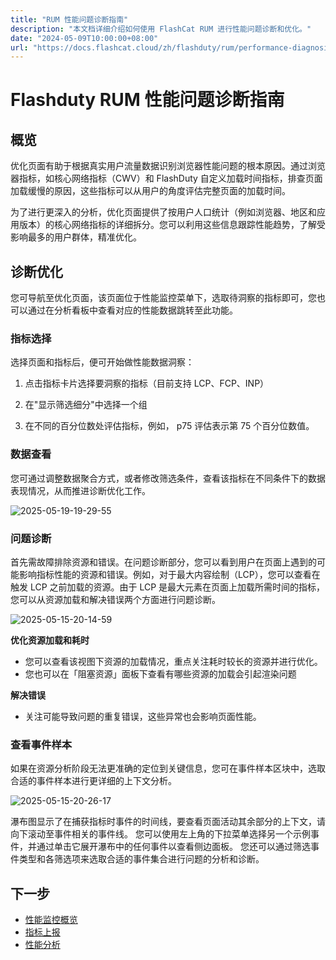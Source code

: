 ```yaml
---
title: "RUM 性能问题诊断指南"
description: "本文档详细介绍如何使用 FlashCat RUM 进行性能问题诊断和优化。"
date: "2024-05-09T10:00:00+08:00"
url: "https://docs.flashcat.cloud/zh/flashduty/rum/performance-diagnosis"
---
```


# Flashduty RUM 性能问题诊断指南

## 概览

优化页面有助于根据真实用户流量数据识别浏览器性能问题的根本原因。通过浏览器指标，如核心网络指标（CWV）和 FlashDuty 自定义加载时间指标，排查页面加载缓慢的原因，这些指标可以从用户的角度评估完整页面的加载时间。

为了进行更深入的分析，优化页面提供了按用户人口统计（例如浏览器、地区和应用版本）的核心网络指标的详细拆分。您可以利用这些信息跟踪性能趋势，了解受影响最多的用户群体，精准优化。

## 诊断优化

您可导航至优化页面，该页面位于性能监控菜单下，选取待洞察的指标即可，您也可以通过在分析看板中查看对应的性能数据跳转至此功能。

### 指标选择

选择页面和指标后，便可开始做性能数据洞察：

1. 点击指标卡片选择要洞察的指标（目前支持 LCP、FCP、INP）

2. 在"显示筛选细分"中选择一个组

3. 在不同的百分位数处评估指标，例如， p75 评估表示第 75 个百分位数值。


### 数据查看

您可通过调整数据聚合方式，或者修改筛选条件，查看该指标在不同条件下的数据表现情况，从而推进诊断优化工作。

![2025-05-19-19-29-55](https://docs-cdn.flashcat.cloud/images/png/65dd3ca92d67ae9175955502d91552dc.png)

### 问题诊断

首先需故障排除资源和错误。在问题诊断部分，您可以看到用户在页面上遇到的可能影响指标性能的资源和错误。例如，对于最大内容绘制（LCP），您可以查看在触发 LCP 之前加载的资源。由于 LCP 是最大元素在页面上加载所需时间的指标，您可以从资源加载和解决错误两个方面进行问题诊断。

![2025-05-15-20-14-59](https://docs-cdn.flashcat.cloud/imges/png/279908df6509c39e433bd24a39df1ff2.png)

**优化资源加载和耗时**

- 您可以查看该视图下资源的加载情况，重点关注耗时较长的资源并进行优化。
- 您也可以在「阻塞资源」面板下查看有哪些资源的加载会引起渲染问题

**解决错误**

- 关注可能导致问题的重复错误，这些异常也会影响页面性能。

### 查看事件样本

如果在资源分析阶段无法更准确的定位到关键信息，您可在事件样本区块中，选取合适的事件样本进行更详细的上下文分析。

![2025-05-15-20-26-17](https://docs-cdn.flashcat.cloud/imges/png/04c160de32f11fd695e0a30cfca05af8.png)

瀑布图显示了在捕获指标时事件的时间线，要查看页面活动其余部分的上下文，请向下滚动至事件相关的事件线。
您可以使用左上角的下拉菜单选择另一个示例事件，并通过单击它展开瀑布中的任何事件以查看侧边面板。
您还可以通过筛选事件类型和各筛选项来选取合适的事件集合进行问题的分析和诊断。

## 下一步

- [性能监控概览](https://docs.flashcat.cloud/zh/flashduty/rum/performance-monitoring-concepts)
- [指标上报](https://docs.flashcat.cloud/zh/flashduty/rum/performance-metrics)
- [性能分析](https://docs.flashcat.cloud/zh/flashduty/rum/performance-analysis)
